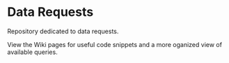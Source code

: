 # Data Requests
Repository dedicated to data requests.

View the Wiki pages for useful code snippets and a more oganized view of available queries.
